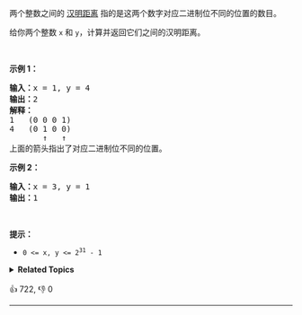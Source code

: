 <p>两个整数之间的 <a href="https://baike.baidu.com/item/%E6%B1%89%E6%98%8E%E8%B7%9D%E7%A6%BB">汉明距离</a> 指的是这两个数字对应二进制位不同的位置的数目。</p>

<p>给你两个整数 <code>x</code> 和 <code>y</code>，计算并返回它们之间的汉明距离。</p>

<p>&nbsp;</p>

<p><strong>示例 1：</strong></p>

<pre>
<strong>输入：</strong>x = 1, y = 4
<strong>输出：</strong>2
<strong>解释：</strong>
1   (0 0 0 1)
4   (0 1 0 0)
       ↑   ↑
上面的箭头指出了对应二进制位不同的位置。
</pre>

<p><strong>示例 2：</strong></p>

<pre>
<strong>输入：</strong>x = 3, y = 1
<strong>输出：</strong>1
</pre>

<p>&nbsp;</p>

<p><strong>提示：</strong></p>

<ul> 
 <li><code>0 &lt;=&nbsp;x, y &lt;= 2<sup>31</sup> - 1</code></li> 
</ul>

<details><summary><strong>Related Topics</strong></summary>位运算</details><br>

<div>👍 722, 👎 0<span style='float: right;'></span></div>

<div id="labuladong"><hr>

</div>

